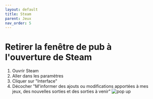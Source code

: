 ```yaml
---
layout: default
title: Steam
parent: Jeux
nav_order: 5
---
```


# Retirer la fenêtre de pub à l'ouverture de Steam
1. Ouvrir Steam
2. Aller dans les paramètres
3. Cliquer sur "Interface"
4. Décocher "M'informer des ajouts ou modifications apportées à mes jeux, des nouvelles sorties et des sorties à venir"
![pop up](pop_up_steam.webp)